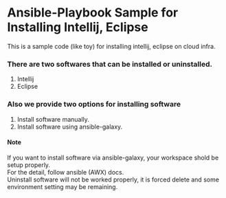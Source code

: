 # Ansible-Playbook Sample for Installing Intellij, Eclipse
This is a sample code (like toy) for installing intellij, eclipse on cloud infra. <br>

### There are two softwares that can be installed or uninstalled.
1. Intellij
2. Eclipse

### Also we provide two options for installing software
1. Install software manually.
2. Install software using ansible-galaxy.

#### Note
If you want to install software via ansible-galaxy, your workspace shold be setup properly. <br>
For the detail, follow ansible (AWX) docs. <br>
Uninstall software will not be worked properly, it is forced delete and some environment setting may be remaining.